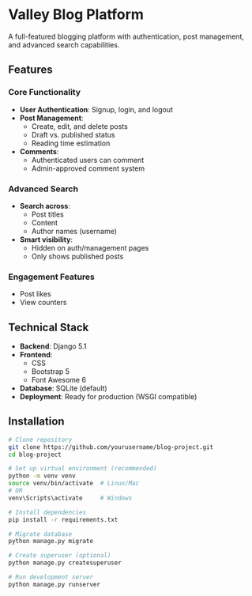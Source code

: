 # Valley Blog Platform

A full-featured blogging platform with authentication, post management, and advanced search capabilities.

## Features

### Core Functionality
- **User Authentication**: Signup, login, and logout
- **Post Management**: 
  - Create, edit, and delete posts
  - Draft vs. published status
  - Reading time estimation
- **Comments**: 
  - Authenticated users can comment
  - Admin-approved comment system

### Advanced Search
- **Search across**:
  - Post titles
  - Content
  - Author names (username)
- **Smart visibility**:
  - Hidden on auth/management pages
  - Only shows published posts

### Engagement Features
- Post likes
- View counters

## Technical Stack
- **Backend**: Django 5.1
- **Frontend**: 
  - CSS
  - Bootstrap 5
  - Font Awesome 6
- **Database**: SQLite (default)
- **Deployment**: Ready for production (WSGI compatible)

## Installation
```bash
# Clone repository
git clone https://github.com/yourusername/blog-project.git
cd blog-project

# Set up virtual environment (recommended)
python -m venv venv
source venv/bin/activate  # Linux/Mac
# OR
venv\Scripts\activate     # Windows

# Install dependencies
pip install -r requirements.txt

# Migrate database
python manage.py migrate

# Create superuser (optional)
python manage.py createsuperuser

# Run development server
python manage.py runserver
